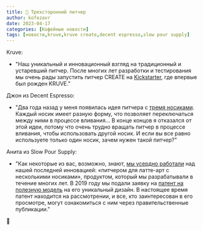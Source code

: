 ```yaml
---
title: 📰 Трехсторонний питчер
author: kofezavr
date: 2023-04-17
categories: [Кофейные новости]
tags: [новости,kruve,kruve create,decent espresso,slow pour supply]
--- 
```

Kruve: 
- "Наш уникальный и инновационный взгляд на традиционный и устаревший питчер. После многих лет разработки и тестирования мы очень рады запустить питчер CREATE на [Kickstarter](https://www.kickstarter.com/projects/kruve/kruve-create), где впервые был рожден KRUVE."

Джон из Decent Espresso: 
- "Два года назад у меня появилась идея питчера с [тремя носиками](https://www.instagram.com/p/CqyLx0OJBbF/). Каждый носик имеет разную форму, что позволяет переключаться между ними в процессе вливания...
В конце концов я отказался от этой идеи, потому что очень трудно вращать питчер в процессе вливания, чтобы использовать другой носик. И если вы все равно используете только один носик, зачем нужен такой питчер?" 

Анита из Slow Pour Supply: 
- "Как некоторые из вас, возможно, знают, [мы усердно работали](https://www.slowpoursupply.co/pages/a-passion-project-dedicated-to-the-latte-art-community) над нашей последней инновацией: «питчером для латте-арт с несколькими носиками», продуктом, который мы разрабатывали в течение многих лет. В 2019 году мы подали заявку на [патент на полезную модель](https://patents.google.com/patent/WO2021045752A1/en) на его уникальный дизайн. В настоящее время патент находится на рассмотрении, и все, кто заинтересован в его просмотре, могут ознакомиться с ним через правительственные публикации."

🤔